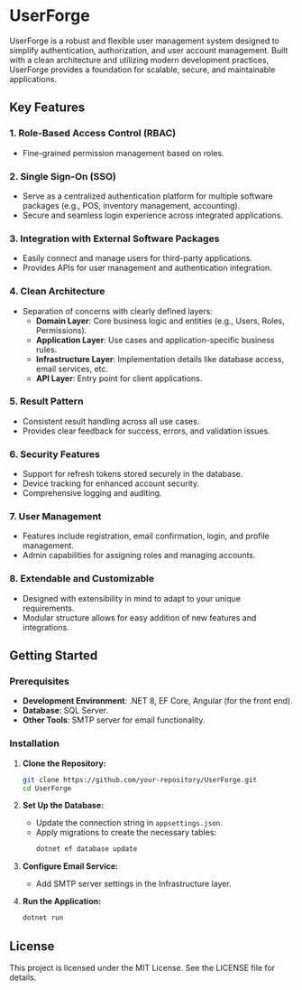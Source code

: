# UserForge

UserForge is a robust and flexible user management system designed to simplify authentication, authorization, and user account management. Built with a clean architecture and utilizing modern development practices, UserForge provides a foundation for scalable, secure, and maintainable applications.

## Key Features

### 1. **Role-Based Access Control (RBAC)**
- Fine-grained permission management based on roles.

### 2. **Single Sign-On (SSO)**
- Serve as a centralized authentication platform for multiple software packages (e.g., POS, inventory management, accounting).
- Secure and seamless login experience across integrated applications.

### 3. **Integration with External Software Packages**
- Easily connect and manage users for third-party applications.
- Provides APIs for user management and authentication integration.

### 4. **Clean Architecture**
- Separation of concerns with clearly defined layers:
  - **Domain Layer**: Core business logic and entities (e.g., Users, Roles, Permissions).
  - **Application Layer**: Use cases and application-specific business rules.
  - **Infrastructure Layer**: Implementation details like database access, email services, etc.
  - **API Layer**: Entry point for client applications.

### 5. **Result Pattern**
- Consistent result handling across all use cases.
- Provides clear feedback for success, errors, and validation issues.

### 6. **Security Features**
- Support for refresh tokens stored securely in the database.
- Device tracking for enhanced account security.
- Comprehensive logging and auditing.

### 7. **User Management**
- Features include registration, email confirmation, login, and profile management.
- Admin capabilities for assigning roles and managing accounts.

### 8. **Extendable and Customizable**
- Designed with extensibility in mind to adapt to your unique requirements.
- Modular structure allows for easy addition of new features and integrations.

## Getting Started

### Prerequisites
- **Development Environment**: .NET 8, EF Core, Angular (for the front end).
- **Database**: SQL Server.
- **Other Tools**: SMTP server for email functionality.

### Installation

1. **Clone the Repository:**
   ```bash
   git clone https://github.com/your-repository/UserForge.git
   cd UserForge
   ```

2. **Set Up the Database:**
   - Update the connection string in `appsettings.json`.
   - Apply migrations to create the necessary tables:
     ```bash
     dotnet ef database update
     ```

3. **Configure Email Service:**
   - Add SMTP server settings in the Infrastructure layer.

4. **Run the Application:**
   ```bash
   dotnet run
   ```

## License
This project is licensed under the MIT License. See the LICENSE file for details.
